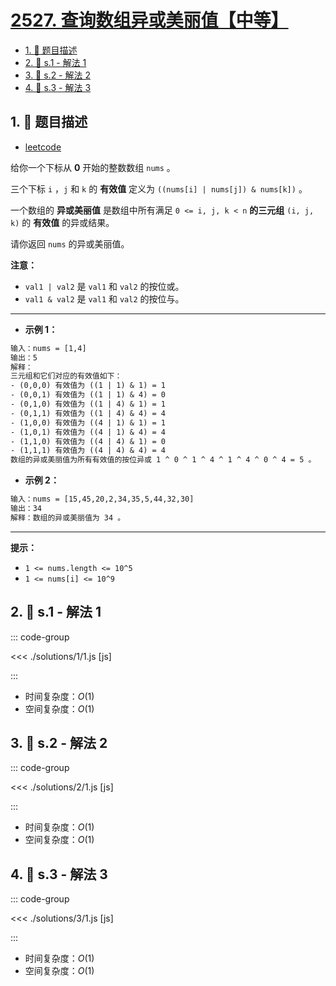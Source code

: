 # [2527. 查询数组异或美丽值【中等】](https://github.com/tnotesjs/TNotes.leetcode/tree/main/notes/2527.%20%E6%9F%A5%E8%AF%A2%E6%95%B0%E7%BB%84%E5%BC%82%E6%88%96%E7%BE%8E%E4%B8%BD%E5%80%BC%E3%80%90%E4%B8%AD%E7%AD%89%E3%80%91)

<!-- region:toc -->

- [1. 📝 题目描述](#1--题目描述)
- [2. 🎯 s.1 - 解法 1](#2--s1---解法-1)
- [3. 🎯 s.2 - 解法 2](#3--s2---解法-2)
- [4. 🎯 s.3 - 解法 3](#4--s3---解法-3)

<!-- endregion:toc -->

## 1. 📝 题目描述

- [leetcode](https://leetcode.cn/problems/find-xor-beauty-of-array/)

给你一个下标从 **0** 开始的整数数组 `nums` 。

三个下标 `i` ，`j` 和 `k` 的 **有效值** 定义为 `((nums[i] | nums[j]) & nums[k])` 。

一个数组的 **异或美丽值** 是数组中所有满足 `0 <= i, j, k < n` **的三元组** `(i, j, k)` 的 **有效值** 的异或结果。

请你返回 `nums` 的异或美丽值。

**注意：**

- `val1 | val2` 是 `val1` 和 `val2` 的按位或。
- `val1 & val2` 是 `val1` 和 `val2` 的按位与。

---

- **示例 1：**

```txt
输入：nums = [1,4]
输出：5
解释：
三元组和它们对应的有效值如下：
- (0,0,0) 有效值为 ((1 | 1) & 1) = 1
- (0,0,1) 有效值为 ((1 | 1) & 4) = 0
- (0,1,0) 有效值为 ((1 | 4) & 1) = 1
- (0,1,1) 有效值为 ((1 | 4) & 4) = 4
- (1,0,0) 有效值为 ((4 | 1) & 1) = 1
- (1,0,1) 有效值为 ((4 | 1) & 4) = 4
- (1,1,0) 有效值为 ((4 | 4) & 1) = 0
- (1,1,1) 有效值为 ((4 | 4) & 4) = 4
数组的异或美丽值为所有有效值的按位异或 1 ^ 0 ^ 1 ^ 4 ^ 1 ^ 4 ^ 0 ^ 4 = 5 。
```

- **示例 2：**

```txt
输入：nums = [15,45,20,2,34,35,5,44,32,30]
输出：34
解释：数组的异或美丽值为 34 。
```

---

**提示：**

- `1 <= nums.length <= 10^5`
- `1 <= nums[i] <= 10^9`

## 2. 🎯 s.1 - 解法 1

::: code-group

<<< ./solutions/1/1.js [js]

:::

- 时间复杂度：$O(1)$
- 空间复杂度：$O(1)$

## 3. 🎯 s.2 - 解法 2

::: code-group

<<< ./solutions/2/1.js [js]

:::

- 时间复杂度：$O(1)$
- 空间复杂度：$O(1)$

## 4. 🎯 s.3 - 解法 3

::: code-group

<<< ./solutions/3/1.js [js]

:::

- 时间复杂度：$O(1)$
- 空间复杂度：$O(1)$
